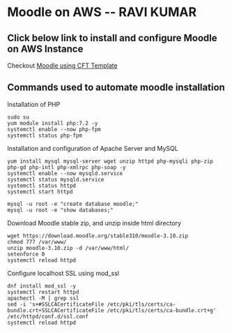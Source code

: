 Moodle on AWS -- RAVI KUMAR
=========

## Click below link to install and configure Moodle on AWS Instance

Checkout [Moodle using CFT Template](https://github.com/imraviarora/moodle-on-aws/tree/main/Automate%20Moodle%20Using%20AWS%20CFT)

## Commands used to automate moodle installation

Installation of PHP
```
sudo su
yum module install php:7.2 -y
systemctl enable --now php-fpm
systemctl status php-fpm
```

Installation and configuration of Apache Server and MySQL
```
yum install mysql mysql-server wget unzip httpd php-mysqli php-zip php-gd php-intl php-xmlrpc php-soap -y
systemctl enable --now mysqld.service
systemctl status mysqld.service
systemctl status httpd
systemctl start httpd

mysql -u root -e "create database moodle;"
mysql -u root -e "show databases;"
```

Download Moodle stable zip, and unzip inside html directory
```
wget https://download.moodle.org/stable310/moodle-3.10.zip
chmod 777 /var/www/
unzip moodle-3.10.zip -d /var/www/html/
setenforce 0
systemctl reload httpd
```

Configure localhost SSL using mod_ssl
```
dnf install mod_ssl -y 
systemctl restart httpd
apachectl -M | grep ssl
sed -i 's+#SSLCACertificateFile /etc/pki/tls/certs/ca-bundle.crt+SSLCACertificateFile /etc/pki/tls/certs/ca-bundle.crt+g' /etc/httpd/conf.d/ssl.conf
systemctl reload httpd
```
